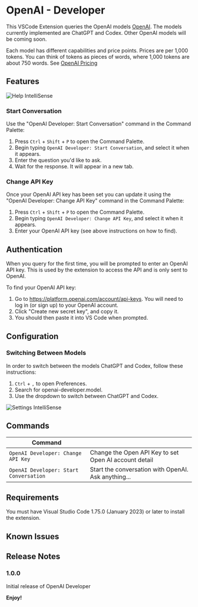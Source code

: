 # OpenAI - Developer

This VSCode Extension queries the OpenAI models [OpenAI](https://openai.com/blog). The models currently implemented are ChatGPT and Codex. Other OpenAI models will be coming soon.

Each model has different capabilities and price points. Prices are per 1,000 tokens. You can think of tokens as pieces of words, where 1,000 tokens are about 750 words. See [OpenAI Pricing](https://openai.com/pricing)

## Features

![Help IntelliSense](https://github.com/mrsahugit/openai-developer/blob/43413c718ff9c69dac072f144f44e2a944eed122/resources/help.gif)

### Start Conversation

Use the "OpenAI Developer: Start Conversation" command in the Command Palette:

1. Press `Ctrl` + `Shift` + `P` to open the Command Palette.
2. Begin typing `OpenAI Developer: Start Conversation`, and select it when it appears.
3. Enter the question you'd like to ask.
4. Wait for the response. It will appear in a new tab.

### Change API Key

Once your OpenAI API key has been set you can update it using the "OpenAI Developer: Change API Key" command in the Command Palette:

1. Press `Ctrl` + `Shift` + `P` to open the Command Palette.
2. Begin typing `OpenAI Developer: Change API Key`, and select it when it appears.
3. Enter your OpenAI API key (see above instructions on how to find).

## Authentication

When you query for the first time, you will be prompted to enter an OpenAI API key. This is used by the extension to access the API and is only sent to OpenAI.

To find your OpenAI API key:

1. Go to https://platform.openai.com/account/api-keys. You will need to log in (or sign up) to your OpenAI account.
2. Click "Create new secret key", and copy it.
3. You should then paste it into VS Code when prompted.

## Configuration

### Switching Between Models

In order to switch between the models ChatGPT and Codex, follow these instructions:

1. `Ctrl` + `,` to open Preferences.
2. Search for openai-developer.model.
3. Use the dropdown to switch between ChatGPT and Codex.

![Settings IntelliSense](https://github.com/mrsahugit/openai-developer/blob/7c5f35f33608bf1433b2e59cedd4d43a76f9da81/resources/settings.png)

## Commands

| Command                                               |                                                                |
| ----------------------------------------------------- | -------------------------------------------------------------- |
| `OpenAI Developer: Change API Key`                    | Change the Open API Key to set Open AI account detail          |
| `OpenAI Developer: Start Conversation`                | Start the conversation with OpenAI. Ask anything...            |

## Requirements

You must have Visual Studio Code 1.75.0 (January 2023) or later to install the extension.

## Known Issues

## Release Notes

### 1.0.0

Initial release of OpenAI Developer

**Enjoy!**
